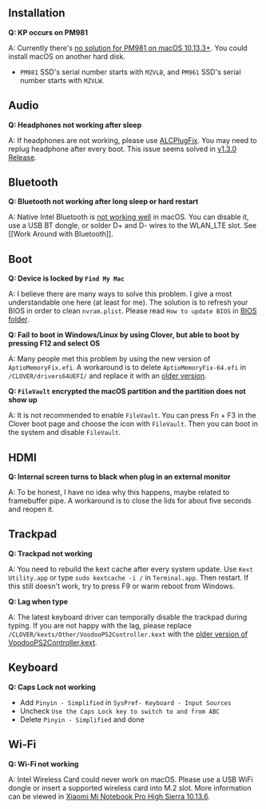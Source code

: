 ## Installation
<b>Q: KP occurs on PM981</b>

A: Currently there's [no solution for PM981 on macOS 10.13.3+](https://www.tonymacx86.com/threads/how-to-fix-pm981-in-10-13-3-17d47.245063). You could install macOS on another hard disk.
- `PM981` SSD's serial number starts with `MZVLB`, and `PM961` SSD's serial number starts with `MZVLW`.

## Audio
<b>Q: Headphones not working after sleep</b>

A: If headphones are not working, please use [ALCPlugFix](https://github.com/daliansky/XiaoMi-Pro/tree/master/ALCPlugFix/README.md). You may need to replug headphone after every boot. This issue seems solved in [v1.3.0 Release](https://github.com/daliansky/XiaoMi-Pro/releases/tag/v1.3.0).

## Bluetooth
<b>Q: Bluetooth not working after long sleep or hard restart</b>

A: Native Intel Bluetooth is [not working well](https://github.com/daliansky/XiaoMi-Pro/issues/50) in macOS. You can disable it, use a USB BT dongle, or solder D+ and D- wires to the WLAN_LTE slot. See [[Work Around with Bluetooth]].

## Boot
<b>Q: Device is locked by `Find My Mac`</b>

A: I believe there are many ways to solve this problem. I give a most understandable one here (at least for me). The solution is to refresh your BIOS in order to clean `nvram.plist`. Please read `How to update BIOS` in [BIOS folder](https://github.com/daliansky/XiaoMi-Pro/tree/master/BIOS/README.md).

<b>Q: Fail to boot in Windows/Linux by using Clover, but able to boot by pressing F12 and select OS</b>

A: Many people met this problem by using the new version of `AptioMemoryFix.efi`. A workaround is to delete `AptioMemoryFix-64.efi` in `/CLOVER/drivers64UEFI/` and replace it with an [older version](https://github.com/daliansky/XiaoMi-Pro/raw/master/wiki/AptioMemoryFix.efi).

<b>Q: `FileVault` encrypted the macOS partition and the partition does not show up</b>

A: It is not recommended to enable `FileVault`. You can press Fn + F3 in the Clover boot page and choose the icon with `FileVault`. Then you can boot in the system and disable `FileVault`.

## HDMI
<b>Q: Internal screen turns to black when plug in an external monitor</b>

A: To be honest, I have no idea why this happens, maybe related to framebuffer pipe. A workaround is to close the lids for about five seconds and reopen it.

## Trackpad
<b>Q: Trackpad not working</b>

A: You need to rebuild the kext cache after every system update. Use `Kext Utility.app` or type `sudo kextcache -i /` in `Terminal.app`. Then restart. If this still doesn't work, try to press F9 or warm reboot from Windows.

<b>Q: Lag when type</b>

A: The latest keyboard driver can temporally disable the trackpad during typing. If you are not happy with the lag, please replace `/CLOVER/kexts/Other/VoodooPS2Controller.kext` with the [older version of VoodooPS2Controller.kext](https://github.com/daliansky/XiaoMi-Pro/tree/master/wiki/VoodooPS2Controller.kext).

## Keyboard
<b>Q: Caps Lock not working</b>

  - Add `Pinyin - Simplified` in `SysPref- Keyboard - Input Sources`
  - Uncheck `Use the Caps Lock key to switch to and from ABC`
  - Delete `Pinyin - Simplified` and done

## Wi-Fi
<b>Q: Wi-Fi not working</b>

A: Intel Wireless Card could never work on macOS. Please use a USB WiFi dongle or insert a supported wireless card into M.2 slot. More information can be viewed in [Xiaomi Mi Notebook Pro High Sierra 10.13.6](https://www.tonymacx86.com/threads/guide-xiaomi-mi-notebook-pro-high-sierra-10-13-6.242724).